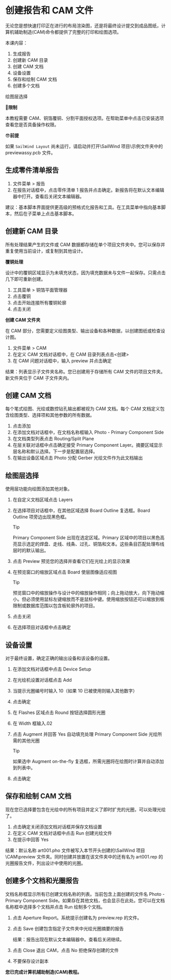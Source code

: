 # 创建报告和 CAM 文件

无论您是想快速打印正在进行的布局渲染图，还是将最终设计提交到成品图纸，计算机辅助制造(CAM)命令都提供了完整的打印和绘图选项。

本课内容：

1. 生成报告
2. 创建新 CAM 目录
3. 创建 CAM 文档
4. 设备设置
5. 保存和绘制 CAM 文档
6. 创建多个文档

绘图层选择

🙊**限制**

本教程需要 CAM、铜箔覆铜、分割平面授权选项。在帮助菜单中点击已安装选项查看您是否具备操作权限。

😎**前提**

如果 `SailWind Layout` 尚未运行，请启动并打开\SailWind 项目\示例文件夹中的 previewassy.pcb 文件。

## 生成零件清单报告

1. 文件菜单 > 报告
2. 在报告对话框中，点击零件清单 1 报告并点击确定。新报告将在默认文本编辑器中打开。查看后关闭文本编辑器。

建议：基本脚本界面提供更高级的预格式化报告和工具。在工具菜单中指向基本脚本，然后在子菜单上点击基本脚本。

## 创建新 CAM 目录

所有处理结果产生的文件或 CAM 数据都存储在单个项目文件夹中。您可以保存并重复使用当前设计，或复制到其他设计。

**覆铜处理**

设计中的覆铜区域显示为未填充状态，因为填充数据未与文件一起保存。只需点击几下即可重新创建。

1. 工具菜单 > 铜箔平面管理器
2. 点击覆铜
3. 点击开始连接所有覆铜轮廓
4. 点击关闭

**创建 CAM 文件夹**

在 CAM 部分，您需要定义绘图类型、输出设备和各种数据，以创建图纸或检查设计图。

1. 文件菜单 > CAM
2. 在定义 CAM 文档对话框中，在 CAM 目录列表点击<创建>
3. 在 CAM 问题对话框中，输入 preview 并点击确定

结果：列表显示子文件夹名称。您已创建用于存储所有 CAM 文件的项目文件夹。新文件夹位于 CAM 子文件夹内。

## 创建 CAM 文档

每个笔式绘图、光绘或数控钻孔输出都被视为 CAM 文档。每个 CAM 文档定义包含绘图类型、选择项和其他参数的所有数据。

1. 点击添加
2. 在添加文档对话框中，在文档名称框输入 Photo - Primary Component Side
3. 在文档类型列表点击 Routing/Split Plane
4. 在层关联对话框中点击确定接受 Primary Component Layer。摘要区域显示层名称和默认选择。下一步是配置层选择。
5. 在输出设备区域点击 Photo 分配 Gerber 光绘文件作为此文档输出

## 绘图层选择

使用层功能向绘图添加其他对象。

1. 在自定义文档区域点击 Layers
2. 在选择项目对话框中，在其他区域选择 Board Outline 复选框。Board Outline 项旁边出现黑色框。

   > [!TIP]
   > Primary Component Side 出现在选定区域。Primary 区域中的项目以黑色高亮显示选定的焊盘、走线、线条、过孔、铜箔和文本。这些条目匹配处理布线层时的默认输出。

3. 点击 Preview 预览您的选择并查看它们在光绘上的显示效果
4. 在预览窗口的缩放区域点击 Board 使层图像适应视图

   > [!TIP]
   > 预览窗口中的缩放操作与设计中的缩放操作相同；向上拖动放大，向下拖动缩小。但必须使用鼠标左键缩放而不是鼠标中键。使用缩放按钮还可以缩放到板限制或数据库范围以包含板轮廓外的项目。

5. 点击关闭
6. 在选择项目对话框中点击确定

## 设备设置

对于最终设置，确定正确的输出设备和该设备的设置。

1. 在添加文档对话框中点击 Device Setup
2. 在光绘机设置对话框点击 Add
3. 当提示光圈编号时输入 10（如果 10 已被使用则输入其他数字）
4. 点击确定
5. 在 Flashes 区域点击 Round 按钮选择圆形光圈
6. 在 Width 框输入.02
7. 点击 Augment 并回答 Yes 自动填充处理 Primary Component Side 光绘所需的其他光圈

   > [!TIP]
   > 如果选中 Augment on-the-fly 复选框，所需光圈将在绘图时计算并自动添加到列表中。

8. 点击确定

## 保存和绘制 CAM 文档

现在您已选择要包含在光绘中的所有项目并定义了即时扩充的光圈，可以处理光绘了。

1. 点击确定关闭添加文档对话框并保存文档设置
2. 在定义 CAM 文档对话框中点击 Run 创建光绘文件
3. 在提示中回答 Yes

结果：默认名称 art001.pho 文件被写入本节开头创建的\SailWind 项目\CAM\preview 文件夹。同时创建并放置在该文件夹中的还有名为 art001.rep 的光圈报告文件，列出设计中使用的光圈。

## 创建多个文档和光圈报告

文档名称框显示所有已创建文档名称的列表。当前包含上面创建的文件名 Photo - Primary Component Side。如果存在其他文档，也会显示在此处。您可以在文档名称框中选择多个文档并点击 Run 绘制多个文档。

1. 点击 Aperture Report。系统提示创建名为 preview.rep 的文件。
2. 点击 Save 创建包含指定子文件夹中光绘光圈摘要的报告

   结果：报告出现在默认文本编辑器中。查看后关闭继续。

3. 点击 Close 退出 CAM，点击 No 拒绝保存创建的文件
4. 不要保存设计副本

**您已完成计算机辅助制造(CAM)教程。**